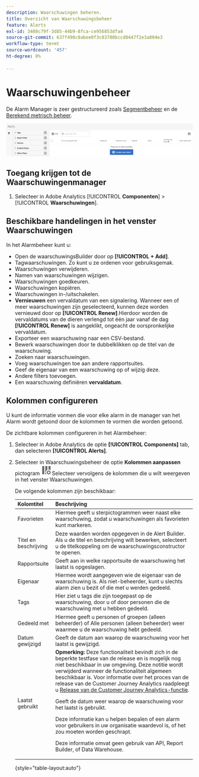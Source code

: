 ```yaml
---
description: Waarschuwingen beheren.
title: Overzicht van Waarschuwingsbeheer
feature: Alerts
exl-id: 3408c79f-3d85-44b9-8fca-ce956853dfa4
source-git-commit: 637f498c8abee0f3c83780bccd0447f2e3a804e3
workflow-type: tm+mt
source-wordcount: '457'
ht-degree: 0%

---
```


# Waarschuwingenbeheer

De Alarm Manager is zeer gestructureerd zoals [Segmentbeheer](https://experienceleague.adobe.com/docs/analytics/components/segmentation/segmentation-workflow/seg-manage.html) en de [Berekend metrisch beheer](https://experienceleague.adobe.com/docs/analytics/components/calculated-metrics/calcmetric-workflow/cm-manager.html).

![](assets/alert-manager.png)

## Toegang krijgen tot de Waarschuwingenmanager

1. Selecteer in Adobe Analytics [!UICONTROL **Componenten**] > [!UICONTROL **Waarschuwingen**].

## Beschikbare handelingen in het venster Waarschuwingen

In het Alarmbeheer kunt u:

* Open de waarschuwingsBuilder door op **[!UICONTROL + Add]**.
* Tagwaarschuwingen. Zo kunt u ze ordenen voor gebruiksgemak.
* Waarschuwingen verwijderen.
* Namen van waarschuwingen wijzigen.
* Waarschuwingen goedkeuren.
* Waarschuwingen kopiëren.
* Waarschuwingen in-/uitschakelen.
* **Vernieuwen** een vervaldatum van een signalering. Wanneer een of meer waarschuwingen zijn geselecteerd, kunnen deze worden vernieuwd door op **[!UICONTROL Renew]**.Hierdoor worden de vervaldatums van de dieren verlengd tot één jaar vanaf de dag **[!UICONTROL Renew]** is aangeklikt, ongeacht de oorspronkelijke vervaldatum.
* Exporteer een waarschuwing naar een CSV-bestand.
* Bewerk waarschuwingen door te dubbelklikken op de titel van de waarschuwing.
* Zoeken naar waarschuwingen.
* Voeg waarschuwingen toe aan andere rapportsuites.
* Geef de eigenaar van een waarschuwing op of wijzig deze.
* Andere filters toevoegen.
* Een waarschuwing definiëren **vervaldatum**.

## Kolommen configureren

U kunt de informatie vormen die voor elke alarm in de manager van het Alarm wordt getoond door de kolommen te vormen die worden getoond.

De zichtbare kolommen configureren in het Alarmbeheer:

1. Selecteer in Adobe Analytics de optie **[!UICONTROL Components]** tab, dan selecteren **[!UICONTROL Alerts]**.

1. Selecteer in Waarschuwingsbeheer de optie **Kolommen aanpassen** pictogram ![Het pictogram Kolommen aanpassen](assets/customize-columns-icon.png)Selecteer vervolgens de kolommen die u wilt weergeven in het venster Waarschuwingen.

   De volgende kolommen zijn beschikbaar:

   | Kolomtitel | Beschrijving |
   |---|---|
   | Favorieten | Hiermee geeft u sterpictogrammen weer naast elke waarschuwing, zodat u waarschuwingen als favorieten kunt markeren. <!-- For more information, see [Mark calculated metrics as favorites](/help/components/c-calcmetrics/c-workflow/cm-workflow/cm-favorite.md). --> |
   | Titel en beschrijving | Deze waarden worden opgegeven in de Alert Builder. Als u de titel en beschrijving wilt bewerken, selecteert u de titelkoppeling om de waarschuwingsconstructor te openen. |
   | Rapportsuite | Geeft aan in welke rapportsuite de waarschuwing het laatst is opgeslagen. |
   | Eigenaar | Hiermee wordt aangegeven wie de eigenaar van de waarschuwing is. Als niet-beheerder, kunt u slechts alarm zien u bezit of die met u werden gedeeld. |
   | Tags | Hier ziet u tags die zijn toegepast op de waarschuwing, door u of door personen die de waarschuwing met u hebben gedeeld. |
   | Gedeeld met | Hiermee geeft u personen of groepen (alleen beheerder) of Alle personen (alleen beheerder) weer waarmee u de waarschuwing hebt gedeeld. |
   | Datum gewijzigd | Geeft de datum aan waarop de waarschuwing voor het laatst is gewijzigd. |
   | Laatst gebruikt | **Opmerking:** Deze functionaliteit bevindt zich in de beperkte testfase van de release en is mogelijk nog niet beschikbaar in uw omgeving. Deze notitie wordt verwijderd wanneer de functionaliteit algemeen beschikbaar is. Voor informatie over het proces van de release van de Customer Journey Analytics raadpleegt u [Release van de Customer Journey Analytics-functie](/help/release-notes/releases.md).<p>Geeft de datum weer waarop de waarschuwing voor het laatst is gebruikt.</p> <p>Deze informatie kan u helpen bepalen of een alarm voor gebruikers in uw organisatie waardevol is, of het zou moeten worden geschrapt.</p><p>Deze informatie omvat geen gebruik van API, Report Builder, of Data Warehouse.</p> |

   {style="table-layout:auto"}
